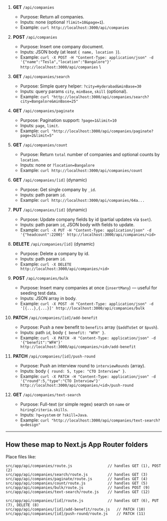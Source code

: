 1. **GET** `/api/companies`

   * Purpose: Return all companies.
   * Inputs: none (optional `?limit=10&page=1`).
   * Example: `curl http://localhost:3000/api/companies`

2. **POST** `/api/companies`

   * Purpose: Insert one company document.
   * Inputs: JSON body (at least `{ name, location }`).
   * Example: `curl -X POST -H "Content-Type: application/json" -d '{"name":"Tesla","location":"Bangalore"}' http://localhost:3000/api/companies`
\
3. **GET** `/api/companies/search`

   * Purpose: Simple query helper: `?city=Hyderabad&minBase=30`
   * Inputs: query params `city`, `minBase`, `skill` (optional).
   * Example: `curl "http://localhost:3000/api/companies/search?city=Bangalore&minBase=25"`

4. **GET** `/api/companies/paginate`

   * Purpose: Pagination support: `?page=1&limit=10`
   * Inputs: `page`, `limit`.
   * Example: `curl "http://localhost:3000/api/companies/paginate?page=2&limit=5"`

5. **GET** `/api/companies/count`

   * Purpose: Return `total` number of companies and optional counts by `location`.
   * Inputs: none or `?location=Bangalore`
   * Example: `curl http://localhost:3000/api/companies/count`

6. **GET** `/api/companies/[id]`  (dynamic)

   * Purpose: Get single company by `_id`.
   * Inputs: path param `id`.
   * Example: `curl http://localhost:3000/api/companies/64a...`

7. **PUT** `/api/companies/[id]`  (dynamic)

   * Purpose: Update company fields by id (partial updates via `$set`).
   * Inputs: path param `id`, JSON body with fields to update.
   * Example: `curl -X PUT -H "Content-Type: application/json" -d '{"headcount":2200}' http://localhost:3000/api/companies/<id>`

8. **DELETE** `/api/companies/[id]`  (dynamic)

   * Purpose: Delete a company by id.
   * Inputs: path param `id`.
   * Example: `curl -X DELETE http://localhost:3000/api/companies/<id>`

9. **POST** `/api/companies/bulk`

   * Purpose: Insert many companies at once (`insertMany`) — useful for seeding test data.
   * Inputs: JSON array in body.
   * Example: `curl -X POST -H "Content-Type: application/json" -d '[{...},{...}]' http://localhost:3000/api/companies/bulk`

10. **PATCH** `/api/companies/[id]/add-benefit`

    * Purpose: Push a new benefit to `benefits` array (`$addToSet` or `$push`).
    * Inputs: path `id`, body `{ benefit: "WFH" }`.
    * Example: `curl -X PATCH -H "Content-Type: application/json" -d '{"benefit":"WFH"}' http://localhost:3000/api/companies/<id>/add-benefit`

11. **PATCH** `/api/companies/[id]/push-round`

    * Purpose: Push an interview round to `interviewRounds` (array).
    * Inputs: body `{ round: 5, type: "CTO Interview" }`.
    * Example: `curl -X PATCH -H "Content-Type: application/json" -d '{"round":5,"type":"CTO Interview"}' http://localhost:3000/api/companies/<id>/push-round`

12. **GET** `/api/companies/text-search`

    * Purpose: Full-text (or simple regex) search on `name` or `hiringCriteria.skills`.
    * Inputs: `?q=system` or `?skill=Java`.
    * Example: `curl "http://localhost:3000/api/companies/text-search?q=design"`

---

## How these map to Next.js App Router folders

Place files like:

```
src/app/api/companies/route.js                // handles GET (1), POST (2)
src/app/api/companies/search/route.js         // handles GET (3)
src/app/api/companies/paginate/route.js       // handles GET (4)
src/app/api/companies/count/route.js          // handles GET (5)
src/app/api/companies/bulk/route.js           // handles POST (9)
src/app/api/companies/text-search/route.js    // handles GET (12)

src/app/api/companies/[id]/route.js           // handles GET (6), PUT (7), DELETE (8)
src/app/api/companies/[id]/add-benefit/route.js   // PATCH (10)
src/app/api/companies/[id]/push-round/route.js    // PATCH (11)
```

